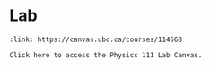 # Lab

```{card} Access Lab Canvas page
:link: https://canvas.ubc.ca/courses/114568

Click here to access the Physics 111 Lab Canvas.
```